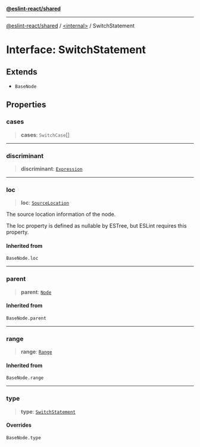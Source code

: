 [**@eslint-react/shared**](../../README.md)

***

[@eslint-react/shared](../../README.md) / [\<internal\>](../README.md) / SwitchStatement

# Interface: SwitchStatement

## Extends

- `BaseNode`

## Properties

### cases

> **cases**: `SwitchCase`[]

***

### discriminant

> **discriminant**: [`Expression`](../type-aliases/Expression.md)

***

### loc

> **loc**: [`SourceLocation`](SourceLocation.md)

The source location information of the node.

The loc property is defined as nullable by ESTree, but ESLint requires this property.

#### Inherited from

`BaseNode.loc`

***

### parent

> **parent**: [`Node`](../type-aliases/Node.md)

#### Inherited from

`BaseNode.parent`

***

### range

> **range**: [`Range`](../type-aliases/Range.md)

#### Inherited from

`BaseNode.range`

***

### type

> **type**: [`SwitchStatement`](../README.md#switchstatement)

#### Overrides

`BaseNode.type`
